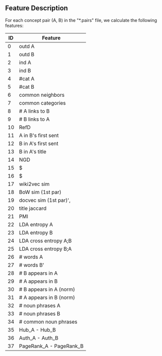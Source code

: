 ## Feature Description
For each concept pair (A, B) in the "*.pairs" file, we calculate the following features:

ID | Feature
---| ---
0 | outd A
1 | outd B
2 | ind A
3 | ind B
4 | #cat A
5 | #cat B
6 | common neighbors
7 | common categories
8 | # A links to B
9 | # B links to A
10 | RefD
11 | A in B's first sent
12 | B in A's first sent
13 | B in A's title
14 | NGD
15 | $|In_A\cap In_B|/|In_A|$
16 | $|In_A\cap In_B|/|In_B|$
17 | wiki2vec sim
18 | BoW sim (1st par)
19 | docvec sim (1st par)',
20 | title jaccard
21 |PMI
22 | LDA entropy A
23 | LDA entropy B 
24 | LDA cross entropy A;B
25 | LDA cross entropy B;A
26 | # words A
27 | # words B'
28 | # B appears in A
29 | # A appears in B
30 | # B appears in A (norm)
31 | # A appears in B (norm)
32 | # noun phrases A
33 | # noun phrases B
34 | # common noun phrases
35 | Hub_A - Hub_B
36 | Auth_A - Auth_B
37 | PageRank_A - PageRank_B
